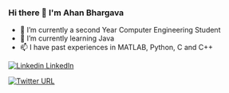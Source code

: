 ### Hi there 👋 I'm Ahan Bhargava

- 🔭 I’m currently a second Year Computer Engineering Student 
- 🌱 I’m currently learning Java
- 📫 I have past experiences in MATLAB, Python, C and C++

[![Linkedin](https://i.stack.imgur.com/gVE0j.png) LinkedIn](https://www.linkedin.com/in/ahan-bhargava)

[![Twitter URL](https://img.shields.io/twitter/url/https/twitter.com/AhanBhargava.svg?style=social&label=Follow%20%40AhanBhargava)](https://twitter.com/AhanBhargava)
